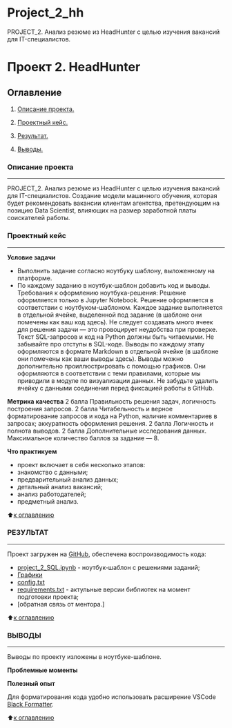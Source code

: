 # Project_2_hh
PROJECT_2. Анализ резюме из HeadHunter с целью изучения вакансий для IT-специалистов.
# Проект 2. HeadHunter

## Оглавление

1. [Описание проекта.](https://github.com/Petrleon85/project_2_SQL/blob/main/README.md#описание-проекта)

1. [Проектный кейс.](https://github.com/Petrleon85/project_2_SQL.git/blob/main/README.md#проектный-кейс)

1. [Результат.](https://github.com/Petrleon85/project_2_SQL.git/blob/main/README.md#результат)

1. [Выводы.](https://github.com/Petrleon85/project_2_SQL.git/blob/main/README.md#выводы)

### Описание проекта
---

PROJECT_2. Анализ резюме из HeadHunter с целью изучения вакансий для IT-специалистов. Создание модели машинного обучения, которая будет рекомендовать вакансии клиентам агентства, претендующим на позицию Data Scientist, влияющих на размер заработной платы соискателей работы.

### Проектный кейс

---

**Условие задачи**
* Выполнить задание согласно ноутбуку шаблону, выложенному на платформе. 
* По каждому заданию в ноутбук-шаблон добавить код и выводы.
  Требования к оформлению ноутбука-решения:
Решение оформляется только в Jupyter Notebook.
Решение оформляется в соответствии с ноутбуком-шаблоном.
Каждое задание выполняется в отдельной ячейке, выделенной под задание (в шаблоне они помечены как ваш код здесь). Не следует создавать много ячеек для решения задачи — это провоцирует неудобства при проверке.
Текст SQL-запросов и код на Python должны быть читаемыми. Не забывайте про отступы в SQL-коде.
Выводы по каждому этапу оформляются в формате Markdown в отдельной ячейке (в шаблоне они помечены как ваши выводы здесь).
Выводы можно дополнительно проиллюстрировать с помощью графиков. Они оформляются в соответствии с теми правилами, которые мы приводили в модуле по визуализации данных.
Не забудьте удалить ячейку с данными соединения перед фиксацией работы в GitHub.

**Метрика качества**
2 балла	Правильность решения задач, логичность построения запросов.
2 балла	Читабельность и верное форматирование запросов и кода на Python, наличие комментариев в запросах; аккуратность оформления решения.
2 балла	Логичность и полнота выводов.
2 балла	Дополнительные исследования данных.
Максимальное количество баллов за задание — 8.

**Что практикуем**

* проект включает в себя несколько этапов:
* знакомство с данными;
* предварительный анализ данных;
* детальный анализ вакансий;
* анализ работодателей;
* предметный анализ.


⬆️[к оглавлению](https://github.com/Petrleon85/project_2_SQL/blob/main/README.md#оглавление)

### РЕЗУЛЬТАТ

---

Проект загружен на [GitHub](https://github.com/Petrleon85/project_2_SQL.git), обеспечена воспроизводимость кода:

*   [project_2_SQL.ipynb]((project_2_SQL.ipynb)) - ноутбук-шаблон с решениями заданий;
*   [Графики](https://drive.google.com/drive/folders/1MDxvtu4IpmsAAmeuN7HqFgT86S12xo--?usp=drive_link)
*   [config.txt](https://drive.google.com/file/d/1O7LRL3kv93pF4MfH7sn-atX1Dji7nHFe/view?usp=drive_link)
*   [requirements.txt](requirements.txt) - актульные версии библиотек на момент подготовки проекта;
*   [обратная связь от ментора.]


⬆️[к оглавлению](https://github.com/Petrleon85/project_2_SQL/blob/main/README.md#оглавление)

### ВЫВОДЫ

---

Выводы по проекту изложены в ноутбуке-шаблоне.

**Проблемные моменты**


**Полезный опыт**

Для форматирования кода удобно использовать расширение VSCode [Black Formatter](https://marketplace.visualstudio.com/items?itemName=ms-python.black-formatter).



⬆️[к оглавлению](https://github.com/Petrleon85/project_2_SQL/blob/main/README.md#оглавление)
